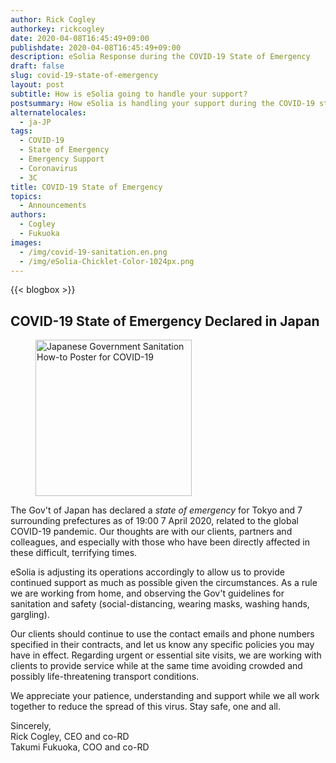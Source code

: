 ```yaml
---
author: Rick Cogley
authorkey: rickcogley
date: 2020-04-08T16:45:49+09:00
publishdate: 2020-04-08T16:45:49+09:00
description: eSolia Response during the COVID-19 State of Emergency
draft: false
slug: covid-19-state-of-emergency
layout: post
subtitle: How is eSolia going to handle your support?
postsummary: How eSolia is handling your support during the COVID-19 state of emergency.
alternatelocales:
  - ja-JP
tags:
  - COVID-19
  - State of Emergency
  - Emergency Support
  - Coronavirus
  - 3C
title: COVID-19 State of Emergency
topics:
  - Announcements
authors:
  - Cogley
  - Fukuoka
images:
  - /img/covid-19-sanitation.en.png
  - /img/eSolia-Chicklet-Color-1024px.png
---
```


{{< blogbox >}}

## COVID-19 State of Emergency Declared in Japan

<figure class="">
<img class="is-pulled-right has-padding-m" width="250" data-caption="COVID-19 Sanitation" alt="Japanese Government Sanitation How-to Poster for COVID-19" src="/img/covid-19-sanitation.en.png" >
</figure>

The Gov't of Japan has declared a _state of emergency_ for Tokyo and 7 surrounding prefectures as of 19:00 7 April 2020, related to the global COVID-19 pandemic. Our thoughts are with our clients, partners and colleagues, and especially with those who have been directly affected in these difficult, terrifying times. 

eSolia is adjusting its operations accordingly to allow us to provide continued support as much as possible given the circumstances. As a rule we are working from home, and observing the Gov't guidelines for sanitation and safety (social-distancing, wearing masks, washing hands, gargling). 

Our clients should continue to use the contact emails and phone numbers specified in their contracts, and let us know any specific policies you may have in effect. Regarding urgent or essential site visits, we are working with clients to provide service while at the same time avoiding crowded and possibly life-threatening transport conditions.  

We appreciate your patience, understanding and support while we all work together to reduce the spread of this virus. Stay safe, one and all.

Sincerely,  
Rick Cogley, CEO and co-RD  
Takumi Fukuoka, COO and co-RD  

